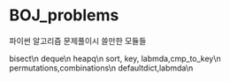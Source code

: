 # BOJ_problems

파이썬 알고리즘 문제풀이시 쓸만한 모듈들

bisect\n
deque\n
heapq\n
sort, key, labmda,cmp_to_key\n
permutations,combinations\n
defaultdict,labmda\n
